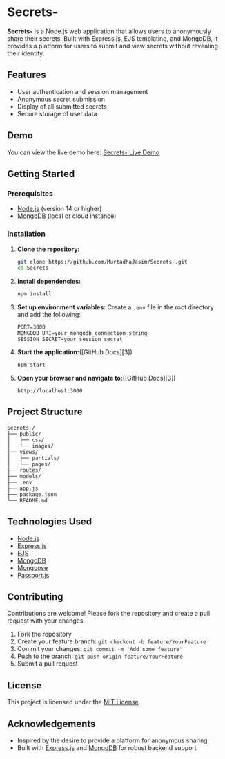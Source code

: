 

# Secrets-

**Secrets-** is a Node.js web application that allows users to anonymously share their secrets. Built with Express.js, EJS templating, and MongoDB, it provides a platform for users to submit and view secrets without revealing their identity.

## Features

* User authentication and session management
* Anonymous secret submission
* Display of all submitted secrets
* Secure storage of user data

## Demo

You can view the live demo here: [Secrets- Live Demo](https://murtadhajasim.github.io/Secrets-)

## Getting Started

### Prerequisites

* [Node.js](https://nodejs.org/) (version 14 or higher)
* [MongoDB](https://www.mongodb.com/) (local or cloud instance)

### Installation

1. **Clone the repository:**

   ```bash
   git clone https://github.com/MurtadhaJasim/Secrets-.git
   cd Secrets-
   ```

2. **Install dependencies:**

   ```bash
   npm install
   ```

3. **Set up environment variables:**
   Create a `.env` file in the root directory and add the following:

   ```env
   PORT=3000
   MONGODB_URI=your_mongodb_connection_string
   SESSION_SECRET=your_session_secret
   ```

4. **Start the application:**([GitHub Docs][3])

   ```bash
   npm start
   ```

5. **Open your browser and navigate to:**([GitHub Docs][3])

   ```
   http://localhost:3000
   ```

## Project Structure

```
Secrets-/
├── public/
│   ├── css/
│   └── images/
├── views/
│   ├── partials/
│   └── pages/
├── routes/
├── models/
├── .env
├── app.js
├── package.json
└── README.md
```



## Technologies Used

* [Node.js](https://nodejs.org/)
* [Express.js](https://expressjs.com/)
* [EJS](https://ejs.co/)
* [MongoDB](https://www.mongodb.com/)
* [Mongoose](https://mongoosejs.com/)
* [Passport.js](http://www.passportjs.org/)

## Contributing

Contributions are welcome! Please fork the repository and create a pull request with your changes.

1. Fork the repository
2. Create your feature branch: `git checkout -b feature/YourFeature`
3. Commit your changes: `git commit -m 'Add some feature'`
4. Push to the branch: `git push origin feature/YourFeature`
5. Submit a pull request

## License

This project is licensed under the [MIT License](LICENSE).

## Acknowledgements

* Inspired by the desire to provide a platform for anonymous sharing
* Built with [Express.js](https://expressjs.com/) and [MongoDB](https://www.mongodb.com/) for robust backend support

